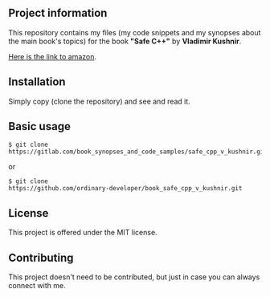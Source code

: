 Project information
-------------------

This repository contains my files 
(my code snippets and my synopses about the main book's topics) 
for the book  **"Safe C++"** 
by **Vladimir Kushnir**.

 
[Here is the link to amazon](https://www.amazon.com/Safe-How-avoid-common-mistakes/dp/1449320937). 


Installation
------------

Simply copy (clone the repository) and see and read it.

 
Basic usage
-----------
 
```
$ git clone
https://gitlab.com/book_synopses_and_code_samples/safe_cpp_v_kushnir.git
```

or

```
$ git clone
https://github.com/ordinary-developer/book_safe_cpp_v_kushnir.git
```

 
License
-------

This project is offered under the MIT license.


Contributing
------------

This project doesn't need to be contributed,
but just in case you can always connect with me.
